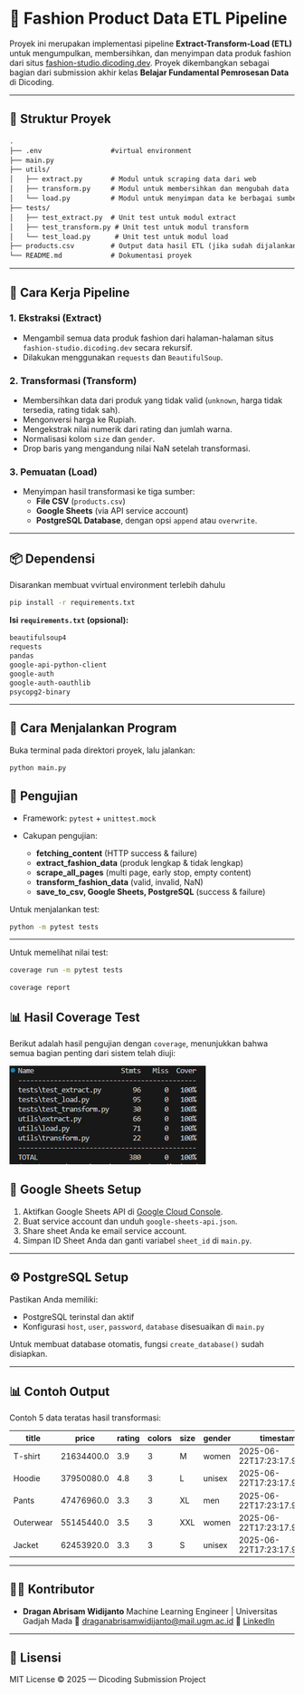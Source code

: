 
# 🧵 Fashion Product Data ETL Pipeline

Proyek ini merupakan implementasi pipeline **Extract-Transform-Load (ETL)** untuk mengumpulkan, membersihkan, dan menyimpan data produk fashion dari situs [fashion-studio.dicoding.dev](https://fashion-studio.dicoding.dev/). Proyek dikembangkan sebagai bagian dari submission akhir kelas **Belajar Fundamental Pemrosesan Data** di Dicoding.

---

## 🧱 Struktur Proyek
```markdown
.
├── .env                 #virtual environment
├── main.py
├── utils/
│   ├── extract.py       # Modul untuk scraping data dari web
│   ├── transform.py     # Modul untuk membersihkan dan mengubah data
│   └── load.py          # Modul untuk menyimpan data ke berbagai sumber
├── tests/
│   ├── test_extract.py  # Unit test untuk modul extract
│   ├── test_transform.py # Unit test untuk modul transform
│   └── test_load.py      # Unit test untuk modul load
├── products.csv         # Output data hasil ETL (jika sudah dijalankan)
└── README.md            # Dokumentasi proyek

````

---

## 🚀 Cara Kerja Pipeline

### 1. **Ekstraksi (Extract)**
- Mengambil semua data produk fashion dari halaman-halaman situs `fashion-studio.dicoding.dev` secara rekursif.
- Dilakukan menggunakan `requests` dan `BeautifulSoup`.

### 2. **Transformasi (Transform)**
- Membersihkan data dari produk yang tidak valid (`unknown`, harga tidak tersedia, rating tidak sah).
- Mengonversi harga ke Rupiah.
- Mengekstrak nilai numerik dari rating dan jumlah warna.
- Normalisasi kolom `size` dan `gender`.
- Drop baris yang mengandung nilai NaN setelah transformasi.

### 3. **Pemuatan (Load)**
- Menyimpan hasil transformasi ke tiga sumber:
  - **File CSV** (`products.csv`)
  - **Google Sheets** (via API service account)
  - **PostgreSQL Database**, dengan opsi `append` atau `overwrite`.

---

## 📦 Dependensi
Disarankan membuat vvirtual environment terlebih dahulu

```bash
pip install -r requirements.txt
````

**Isi `requirements.txt` (opsional):**

```
beautifulsoup4
requests
pandas
google-api-python-client
google-auth
google-auth-oauthlib
psycopg2-binary
```

---

## 🚀 Cara Menjalankan Program

Buka terminal pada direktori proyek, lalu jalankan:
```bash
python main.py
```

## 🧪 Pengujian

* Framework: `pytest` + `unittest.mock`
* Cakupan pengujian:

  * **fetching\_content** (HTTP success & failure)
  * **extract\_fashion\_data** (produk lengkap & tidak lengkap)
  * **scrape\_all\_pages** (multi page, early stop, empty content)
  * **transform\_fashion\_data** (valid, invalid, NaN)
  * **save\_to\_csv, Google Sheets, PostgreSQL** (success & failure)

Untuk menjalankan test:

```bash
python -m pytest tests
```

---

Untuk memelihat nilai test:

```bash
coverage run -m pytest tests
```
```bash
coverage report
```

## 📊 Hasil Coverage Test

Berikut adalah hasil pengujian dengan `coverage`, menunjukkan bahwa semua bagian penting dari sistem telah diuji:

![Test Coverage Report](testcasecoverage.png)

## 🔐 Google Sheets Setup

1. Aktifkan Google Sheets API di [Google Cloud Console](https://console.cloud.google.com/).
2. Buat service account dan unduh `google-sheets-api.json`.
3. Share sheet Anda ke email service account.
4. Simpan ID Sheet Anda dan ganti variabel `sheet_id` di `main.py`.

---

## ⚙️ PostgreSQL Setup

Pastikan Anda memiliki:

* PostgreSQL terinstal dan aktif
* Konfigurasi `host`, `user`, `password`, `database` disesuaikan di `main.py`

Untuk membuat database otomatis, fungsi `create_database()` sudah disiapkan.

---

## 📊 Contoh Output

Contoh 5 data teratas hasil transformasi:

| title      | price     | rating | colors | size | gender | timestamp                     |
| ---------- | --------- | ------ | ------ | ---- | ------ | ----------------------------- |
| T-shirt    | 21634400.0| 3.9    | 3      | M    | women  | 2025-06-22T17:23:17.910986    |
| Hoodie     | 37950080.0| 4.8    | 3      | L    | unisex | 2025-06-22T17:23:17.910986    |
| Pants      | 47476960.0| 3.3    | 3      | XL   | men    | 2025-06-22T17:23:17.910986    |
| Outerwear  | 55145440.0| 3.5    | 3      | XXL  | women  | 2025-06-22T17:23:17.910986    |
| Jacket     | 62453920.0| 3.3    | 3      | S    | unisex | 2025-06-22T17:23:17.911984    |

---

## 👨‍💻 Kontributor

* **Dragan Abrisam Widijanto**
  Machine Learning Engineer | Universitas Gadjah Mada
  📧 [draganabrisamwidijanto@mail.ugm.ac.id](mailto:draganabrisamwidijanto@mail.ugm.ac.id)
  🔗 [LinkedIn](https://linkedin.com/in/draganabrisamwidijanto/)

---

## 📝 Lisensi

MIT License © 2025 — Dicoding Submission Project
